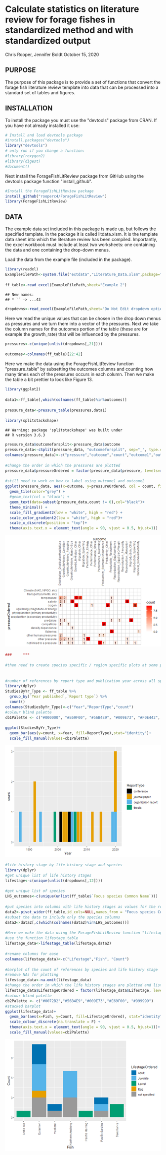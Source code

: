 Calculate statistics on literature review for forage fishes in standardized method and with standardized output
================
Chris Rooper, Jennifer Boldt
October 15, 2020

PURPOSE
-------

The purpose of this package is to provide a set of functions that convert the forage fish literature review template into data that can be processed into a standard set of tables and figures.

INSTALLATION
------------

To install the package you must use the "devtools" package from CRAN. If you have not already installed it use:

``` r
# Install and load devtools package
#install.packages("devtools")
library("devtools")
# only run if you change a function:
#library(roxygen2)
#library(digest)
#document()
```

Next install the ForageFishLitReview package from GitHub using the devtools package function "install\_github".

``` r
#Install the ForageFishLitReview package
install_github("rooperc4/ForageFishLitReview")
library(ForageFishLitReview)
```

DATA
----

The example data set included in this package is made up, but follows the specified template. In the package it is called litdata.xlsm. It is the template data sheet into which the literature review has been compiled. Importantly, the excel workbook must include at least two worksheets: one containing the data and one containing the drop-down menus.

Load the data from the example file (included in the package).

``` r
library(readxl)
ExampleFilePath<-system.file("extdata","Literature_Data.xlsm",package="ForageFishLitReview")

ff_table<-read_excel(ExampleFilePath,sheet="Example 2")
```

    ## New names:
    ## * `` -> ...43

``` r
dropdowns<-read_excel(ExampleFilePath,sheet="Do Not Edit dropdown options")
```

Here we read the unique values that can be chosen in the drop down menus as pressures and we turn them into a vector of the pressures. Next we take the column names for the outcomes portion of the table (these are for example the growth\_rate) that will be influenced by the pressures.

``` r
pressures<-c(unique(unlist(dropdowns[,21])))
                  
outcomes<-colnames(ff_table)[22:42]
```

Here we make the data using the ForageFishLitReview function "pressure\_table" by subsetting the outcomes columns and counting how many times each of the pressures occurs in each column. Then we make the table a bit prettier to look like Figure 13.

``` r
library(ggplot2)

data1<-ff_table[,which(colnames(ff_table)%in%outcomes)]

pressure_data<-pressure_table(pressures,data1)
  
library(splitstackshape)
```

    ## Warning: package 'splitstackshape' was built under
    ## R version 3.6.3

``` r
pressure_data$outcomeforsplit<-pressure_data$outcome
pressure_data<-cSplit(pressure_data, "outcomeforsplit", sep="_", type.convert=FALSE)
colnames(pressure_data)<-c("pressure","outcome","count","outcome1","outcome2")

#change the order in which the pressures are plotted 
pressure_data$pressureOrdered = factor(pressure_data$pressure, levels=rev(c(unique(pressures))))
                                                                          
#still need to work on how to label using outcome1 and outcome2
ggplot(pressure_data, aes(x=outcome, y=pressureOrdered, col = count, fill = count, label = count)) +
  geom_tile(color="grey") +
  #geom_text(col = "black") +
  geom_text(data=subset(pressure_data,count != 0),col="black")+
  theme_minimal() +
  scale_fill_gradient2(low = "white", high = "red") +
  scale_color_gradient2(low = "white", high = "red")+
  scale_x_discrete(position = "top")+
  theme(axis.text.x = element_text(angle = 90, vjust = 0.5, hjust=1))
```

![](Code_files/figure-markdown_github/grep%20the%20words-1.png)

``` r
###     ***

#then need to create species specific / region specific plots at some point #in the future


#number of references by report type and publication year across all species
library(dplyr)
StudiesByYr_Type <- ff_table %>%
  group_by(`Year published`,`Report type`) %>%
  count()
colnames(StudiesByYr_Type)<-c("Year","ReportType","count")
#colour blind palette
cb1Palette <- c("#000000", "#E69F00", "#56B4E9", "#009E73", "#F0E442", "#0072B2", "#D55E00", "#CC79A7","#999999")

ggplot(StudiesByYr_Type)+
  geom_bar(aes(y=count, x=Year, fill=ReportType),stat="identity")+
  scale_fill_manual(values=cb1Palette)
```

![](Code_files/figure-markdown_github/grep%20the%20words-2.png)

``` r
#life history stage by life history stage and species
library(dplyr)
#get unique list of life history stages
lifestage<-c(unique(unlist(dropdowns[,12])))

#get unique list of species
LHS_outcomes<-c(unique(unlist(ff_table$`Focus species Common Name`)))

#put species into columns with life history stages as values for the rows in those columns
data2<-pivot_wider(ff_table,id_cols=NULL,names_from = "Focus species Common Name",values_from="Life stage studied (Adult, Juvenile, Larval, Egg)")
#subset the data to include only the species columns
data2<-data2[,c(which(colnames(data2)%in%LHS_outcomes))]

#Here we make the data using the ForageFishLitReview function "lifestage_table" by subsetting the outcome column and counting how many times each of the lifestages occurs in the column. 
#use the function lifestage_table
lifestage_data<-lifestage_table(lifestage,data2)

#rename columns for ease
colnames(lifestage_data)<-c("Lifestage","Fish", "Count")

#barplot of the count of references by species and life history stage
#remove NAs for plotting
lifestage_data<-na.omit(lifestage_data)
#change the order in which the life history stages are plotted and listed in the legend
lifestage_data$LifestageOrdered = factor(lifestage_data$Lifestage, levels=c("Adult","Juvenile","Larval","Egg","not specified"))
#colour blind palette
cb2Palette <- c("#0072B2","#56B4E9","#009E73","#E69F00", "#999999")
#stacked barplot
ggplot(lifestage_data)+ 
  geom_bar(aes(x=Fish, y=Count, fill=LifestageOrdered), stat="identity")+
  scale_colour_discrete(na.translate = F) +
  theme(axis.text.x = element_text(angle = 90, vjust = 0.5, hjust=1))+
  scale_fill_manual(values=cb2Palette)
```

![](Code_files/figure-markdown_github/grep%20the%20words-3.png)
